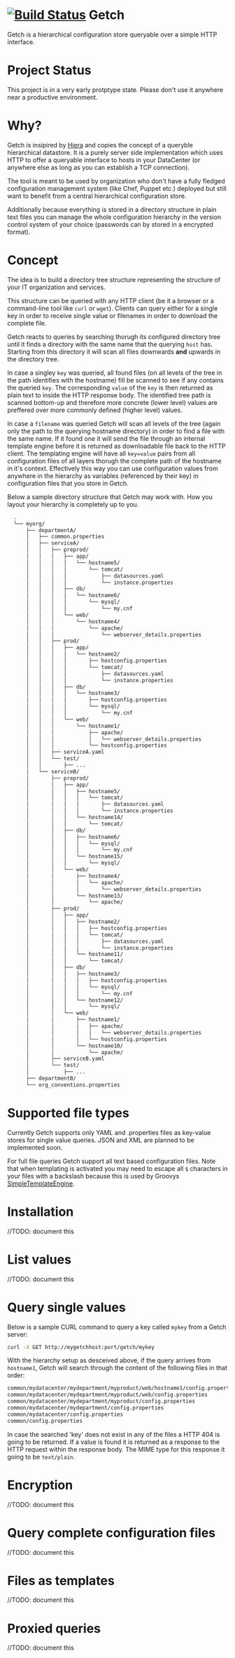 [![Build Status](https://api.travis-ci.org/rkrombho/getch.png?branch=master)](https://travis-ci.org/rkrombho/getch)
Getch
=====

Getch is a hierarchical configuration store queryable over a 
simple HTTP interface.

Project Status
==============
This project is in a very early protptype state. Please don't use it anywhere near a productive environment.

Why?
====
Getch is insipired by [Hiera](https://github.com/puppetlabs/hiera) and copies the concept
of a queryble hierarchical datastore. 
It is a purely server side implementation which uses HTTP to offer a queryable interface
to hosts in your DataCenter (or anywhere else as long as you can establish a TCP connection).

The tool is meant to be used by organization who don't have a fully fledged configuration 
management system (like Chef, Puppet etc.) deployed but still want to benefit from a central
hierarchical configuration store.

Additionally because everything is stored in a directory structure in plain text files you can manage the whole configuration hierarchy in the version control system of your choice (passwords can by stored in a encrypted format).


Concept
=======
The idea is to build a directory tree structure representing the structure of your IT organization and services.

This structure can be queried with any HTTP client (be it a browser or a command-line tool like  ``curl`` or ``wget``).
Clients can query either for a single key in order to receive single value or filenames in order to download the complete file.

Getch reacts to queries by searching thorugh its configured directory tree until it finds a directory with the same name that the querying ``host`` has. Starting from this directory it will scan all files downwards **and** upwards in the directory tree.

In case a singley ``key`` was queried, all found files (on all levels of the tree in the path identifies with the hostname) fill be scanned to see if any contains the queried ``key``. The corresponding ``value`` of the ``key`` is then returned as plain text to inside the HTTP response body.
The identified tree path is scanned bottom-up and therefore more concrete (lower level) values are preffered over more commonly defined (higher level) values.

In case a ``filename`` was queried Getch will scan all levels of the tree (again only the path to the querying hostname directory) in order to find a file with the same name. If it found one it will send the file through an internal template engine before it is returned as downloadable file back to the HTTP client. The templating engine will have all ``key=value`` pairs from all configuration files of all layers thorugh the complete path of the hostname in it's context. Effectively this way you can use configuration values from anywhere in the hierarchy as variables (referenced by their key) in configuration files that you store in Getch.

Below a sample directory structure that Getch may work with. How you layout your hierarchy is completely up to you.

```bash
  .
  └── myorg/
      ├── departmentA/
      │   ├── common.properties
      │   ├── serviceA/
      │   │   ├── preprod/
      │   │   │   ├── app/
      │   │   │   │   └── hostname5/
      │   │   │   │       └── tomcat/
      │   │   │   │           ├── datasources.yaml
      │   │   │   │           └── instance.properties
      │   │   │   ├── db/
      │   │   │   │   └── hostname6/
      │   │   │   │       └── mysql/
      │   │   │   │           └── my.cnf
      │   │   │   └── web/
      │   │   │       └── hostname4/
      │   │   │           └── apache/
      │   │   │               └── webserver_details.properties
      │   │   ├── prod/
      │   │   │   ├── app/
      │   │   │   │   └── hostname2/
      │   │   │   │       ├── hostconfig.properties
      │   │   │   │       └── tomcat/
      │   │   │   │           ├── datasources.yaml
      │   │   │   │           └── instance.properties
      │   │   │   ├── db/
      │   │   │   │   └── hostname3/
      │   │   │   │       ├── hostconfig.properties
      │   │   │   │       └── mysql/
      │   │   │   │           └── my.cnf
      │   │   │   └── web/
      │   │   │       └── hostname1/
      │   │   │           ├── apache/
      │   │   │           │   └── webserver_details.properties
      │   │   │           └── hostconfig.properties
      │   │   ├── serviceA.yaml
      │   │   └── test/
      │   │       ├── ...
      │   └── serviceB/
      │       ├── preprod/
      │       │   ├── app/
      │       │   │   ├── hostname5/
      │       │   │   │   └── tomcat/
      │       │   │   │       ├── datasources.yaml
      │       │   │   │       └── instance.properties
      │       │   │   └── hostname14/
      │       │   │       └── tomcat/
      │       │   ├── db/
      │       │   │   ├── hostname6/
      │       │   │   │   └── mysql/
      │       │   │   │       └── my.cnf
      │       │   │   └── hostname15/
      │       │   │       └── mysql/
      │       │   └── web/
      │       │       ├── hostname4/
      │       │       │   └── apache/
      │       │       │       └── webserver_details.properties
      │       │       └── hostname13/
      │       │           └── apache/
      │       ├── prod/
      │       │   ├── app/
      │       │   │   ├── hostname2/
      │       │   │   │   ├── hostconfig.properties
      │       │   │   │   └── tomcat/
      │       │   │   │       ├── datasources.yaml
      │       │   │   │       └── instance.properties
      │       │   │   └── hostname11/
      │       │   │       └── tomcat/
      │       │   ├── db/
      │       │   │   ├── hostname3/
      │       │   │   │   ├── hostconfig.properties
      │       │   │   │   └── mysql/
      │       │   │   │       └── my.cnf
      │       │   │   └── hostname12/
      │       │   │       └── mysql/
      │       │   └── web/
      │       │       ├── hostname1/
      │       │       │   ├── apache/
      │       │       │   │   └── webserver_details.properties
      │       │       │   └── hostconfig.properties
      │       │       └── hostname10/
      │       │           └── apache/
      │       ├── serviceB.yaml
      │       └── test/
      │           ├── ...
      ├── departmentB/
      └── org_conventions.properties

```

Supported file types
===================
Currently Getch supports only YAML and .properties files as key-value stores for single value queries.
JSON and XML are planned to be implemented soon.

For full file queries Getch support all text based configuration files.
Note that when templating is activated you may need to escape all ``$`` characters in your files with a backslash 
because this is used by Groovys [SimpleTemplateEngine](http://groovy.codehaus.org/Groovy+Templates).


Installation
============
//TODO: document this

List values
===========
//TODO: document this

Query single values
===================
Below is a sample CURL command to query a key called `mykey` from a Getch 
server:
```bash
curl -X GET http://mygetchhost:port/getch/mykey
```

With the hierarchy setup as desceived above, if the query arrives 
from `hostname1`, Getch will search through the content of 
the following files in that order:
```bash
common/mydatacenter/mydepartment/myproduct/web/hostname1/config.properties
common/mydatacenter/mydepartment/myproduct/web/config.properties
common/mydatacenter/mydepartment/myproduct/config.properties
common/mydatacenter/mydepartment/config.properties
common/mydatacenter/config.properties
common/config.properties
```
In case the searched 'key' does not exist in any of the files a HTTP 404 
is going to be returned.
If a value is found it is returned as a response to the HTTP request
within the response body. The MIME type for this response it going to be `text/plain`.

Encryption
==========
//TODO: document this

Query complete configuration files
==================================
//TODO: document this


Files as templates
==================
//TODO: document this

Proxied queries
===============
//TODO: document this


